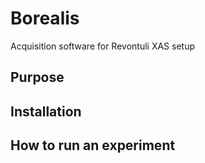 # Borealis
Acquisition software for Revontuli XAS setup

## Purpose

## Installation

## How to run an experiment
